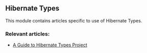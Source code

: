 ## Hibernate Types

This module contains articles specific to use of Hibernate Types.

### Relevant articles:

- [A Guide to Hibernate Types Project](https://www.baeldung.com/a-guide-to-hibernate-types-project/)
